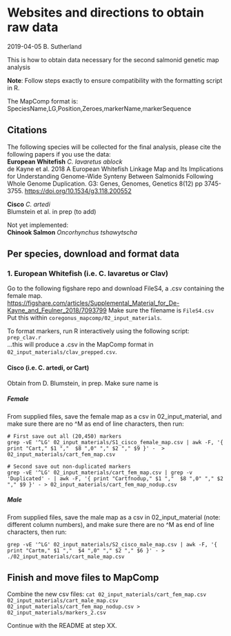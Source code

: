 # Websites and directions to obtain raw data
2019-04-05
B. Sutherland

This is how to obtain data necessary for the second salmonid genetic map analysis      

**Note**: Follow steps exactly to ensure compatibility with the formatting script in R.     

The MapComp format is:      
SpeciesName,LG,Position,Zeroes,markerName,markerSequence      

## Citations
The following species will be collected for the final analysis, please cite the following papers if you use the data:     
**European Whitefish** *C. lavaretus ablock*      
de Kayne et al. 2018 A European Whitefish Linkage Map and Its Implications for Understanding Genome-Wide Synteny Between Salmonids Following Whole Genome Duplication. G3: Genes, Genomes, Genetics 8(12) pp 3745-3755. https://doi.org/10.1534/g3.118.200552
 
**Cisco** *C. artedi*      
Blumstein et al. in prep (to add)     

Not yet implemented:    
**Chinook Salmon** *Oncorhynchus tshawytscha*     


## Per species, download and format data
### 1. European Whitefish (i.e. C. lavaretus or Clav)
Go to the following figshare repo and download FileS4, a .csv containing the female map.            
https://figshare.com/articles/Supplemental_Material_for_De-Kayne_and_Feulner_2018/7093799
Make sure the filename is `FileS4.csv` Put this within `coregonus_mapcomp/02_input_materials`.     

To format markers, run R interactively using the following script:     
`prep_clav.r`     
...this will produce a .csv in the MapComp format in `02_input_materials/clav_prepped.csv`.    


#### Cisco (i.e. C. artedi, or Cart)
Obtain from D. Blumstein, in prep. Make sure name is      

##### Female #####
From supplied files, save the female map as a csv in 02_input_material, and make sure there are no ^M as end of line characters, then run:     
```
# First save out all (20,450) markers
grep -vE '^LG' 02_input_materials/S1_cisco_female_map.csv | awk -F, '{ print "Cart," $1 ","  $8 ",0" "," $2 "," $9 }' -  > 02_input_materials/cart_fem_map.csv

# Second save out non-duplicated markers
grep -vE '^LG' 02_input_materials/cart_fem_map.csv | grep -v 'Duplicated' - | awk -F, '{ print "Cartfnodup," $1 ","  $8 ",0" "," $2 "," $9 }' - > 02_input_materials/cart_fem_map_nodup.csv

```

##### Male #####
From supplied files, save the male map as a csv in 02_input_material (note: different column numbers), and make sure there are no ^M as end of line characters, then run:     
```
grep -vE '^LG' 02_input_materials/S2_cisco_male_map.csv | awk -F, '{ print "Cartm," $1 ","  $4 ",0" "," $2 "," $6 }' - > ./02_input_materials/cart_male_map.csv
``` 

## Finish and move files to MapComp
Combine the new csv files:
`cat 02_input_materials/cart_fem_map.csv 02_input_materials/cart_male_map.csv 02_input_materials/cart_fem_map_nodup.csv > 02_input_materials/markers_2.csv`

Continue with the README at step XX.    
